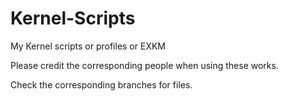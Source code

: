 # Kernel-Scripts
My Kernel scripts or profiles or EXKM

Please credit the corresponding people when using these works. 

Check the corresponding branches for files. 
